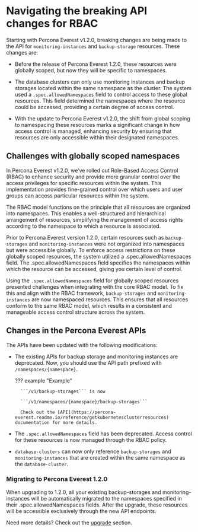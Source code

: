 # Navigating the breaking API changes for RBAC

Starting with Percona Everest v1.2.0, breaking changes are being made to the API for `monitoring-instances` and `backup-storage` resources. These changes are:

- Before the release of Percona Everest 1.2.0, these resources were globally scoped, but now they will be specific to namespaces. 

- The database clusters can only use monitoring instances and backup storages located within the same namespace as the cluster. The system used a `.spec.allowedNamespaces` field to control access to these global resources. This field determined the namespaces where the resource could be accessed, providing a certain degree of access control.

- With the update to Percona Everest v1.2.0, the shift from global scoping to namespacing these resources marks a significant change in how access control is managed, enhancing security by ensuring that resources are only accessible within their designated namespaces.

## Challenges with globally scoped namespaces

In Percona Everest v1.2.0, we’ve rolled out Role-Based Access Control (RBAC) to enhance security and provide more granular control over the access privileges for specific resources within the system. This implementation provides fine-grained control over which users and user groups can access particular resources within the system. 

The RBAC model functions on the principle that all resources are organized into namespaces. This enables a well-structured and hierarchical arrangement of resources, simplifying the management of access rights according to the namespace to which a resource is associated.

Prior to Percona Everest version 1.2.0, certain resources such as `backup-storages` and `monitoring-instances` were not organized into namespaces but were accessible globally. To enforce access restrictions on these globally scoped resources, the system utilized a .spec.allowedNamespaces field. The .spec.allowedNamespaces field specifies the namespaces within which the resource can be accessed, giving you certain level of control.

Using the `.spec.allowedNamespaces` field for globally scoped resources presented challenges when integrating with the core RBAC model. To fix this and align with the RBAC framework, `backup-storages` and `monitoring-instances` are now namespaced resources. This ensures that all resources conform to the same RBAC model, which results in a consistent and manageable access control structure across the system.

##  Changes in the Percona Everest APIs

The APIs have been updated with the following modifications:

- The existing APIs for backup storage and monitoring instances are deprecated. Now, you should use the API path prefixed with `/namespaces/{namespace}`.

    ??? example "Example"

        ```/v1/backup-storages``` is now

        ```/v1/namespaces/{namespace}/backup-storages```

        Check out the [API](https://percona-everest.readme.io/reference/getkubernetesclusterresources) documentation for more details.

- The `.spec.allowedNamespaces` field has been deprecated. Access control for these resources is now managed through the RBAC policy.

- `database-clusters` can now only reference `backup-storages` and `monitoring-instances` that are created within the same namespace as the `database-cluster`.

### Migrating to Percona Everest 1.2.0

When upgrading to 1.2.0, all your existing backup-storages and monitoring-instances will be automatically migrated to the namespaces specified in their .spec.allowedNamespaces fields. After the upgrade, these resources will be accessible exclusively through the new API endpoints.

Need more details? Check out the [upgrade](../upgrade_with_cli.md#upgrading-to-percona-everest-120) section.





